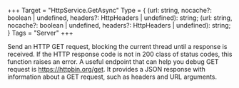 +++
Target = "HttpService.GetAsync"
Type = { (url: string, nocache?: boolean | undefined, headers?: HttpHeaders | undefined): string; (url: string, nocache?: boolean | undefined, headers?: HttpHeaders | undefined): string; }
Tags = "Server"
+++

Send an HTTP GET request, blocking the current thread until a response is received. If the HTTP response code is not in 200 class of status codes, this function raises an error. A useful endpoint that can help you debug GET request is https://httpbin.org/get. It provides a JSON response with information about a GET request, such as headers and URL arguments.